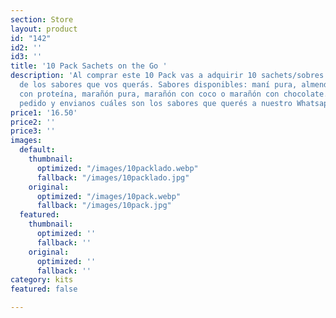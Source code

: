 ```yaml
---
section: Store
layout: product
id: "142"
id2: ''
id3: ''
title: '10 Pack Sachets on the Go '
description: 'Al comprar este 10 Pack vas a adquirir 10 sachets/sobres de mantequillas
  de los sabores que vos querás. Sabores disponibles: maní pura, almendra pura, almendra
  con proteína, marañón pura, marañón con coco o marañón con chocolate. Realizá tu
  pedido y envianos cuáles son los sabores que querés a nuestro Whatsapp 89423381. '
price1: '16.50'
price2: ''
price3: ''
images:
  default:
    thumbnail:
      optimized: "/images/10packlado.webp"
      fallback: "/images/10packlado.jpg"
    original:
      optimized: "/images/10pack.webp"
      fallback: "/images/10pack.jpg"
  featured:
    thumbnail:
      optimized: ''
      fallback: ''
    original:
      optimized: ''
      fallback: ''
category: kits
featured: false

---
```

